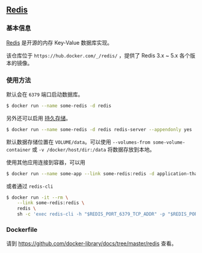 ## [Redis](https://hub.docker.com/_/redis/)

### 基本信息

[Redis](https://en.wikipedia.org/wiki/Redis) 是开源的内存 Key-Value 数据库实现。

该仓库位于 `https://hub.docker.com/_/redis/` ，提供了 Redis 3.x ~ 5.x 各个版本的镜像。

### 使用方法

默认会在 `6379` 端口启动数据库。

```bash
$ docker run --name some-redis -d redis
```

另外还可以启用 [持久存储](http://redis.io/topics/persistence)。

```bash
$ docker run --name some-redis -d redis redis-server --appendonly yes
```

默认数据存储位置在 `VOLUME/data`。可以使用 `--volumes-from some-volume-container` 或 `-v /docker/host/dir:/data` 将数据存放到本地。

使用其他应用连接到容器，可以用

```bash
$ docker run --name some-app --link some-redis:redis -d application-that-uses-redis
```

或者通过 `redis-cli`

```bash
$ docker run -it --rm \
    --link some-redis:redis \
    redis \
    sh -c 'exec redis-cli -h "$REDIS_PORT_6379_TCP_ADDR" -p "$REDIS_PORT_6379_TCP_PORT"'
```

### Dockerfile

请到 https://github.com/docker-library/docs/tree/master/redis 查看。
